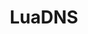 ---
codehost: https://github.com/luadns
logohandle: luadns
sort: luadns
title: LuaDNS
twitter: https://x.com/luadns
website: http://luadns.com/
---